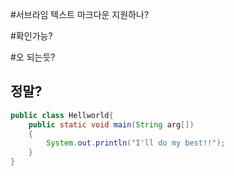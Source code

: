 #서브라임 텍스트 마크다운 지원하나?


#확인가능?


#오 되는듯?

## 정말?

```java
public class Hellworld{
	public static void main(String arg[])
	{
		System.out.println("I'll do my best!!");
	}
}
```



